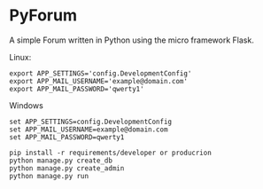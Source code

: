 # PyForum

A simple Forum written in Python using the micro framework Flask.

Linux:

```
export APP_SETTINGS='config.DevelopmentConfig'
export APP_MAIL_USERNAME='example@domain.com'
export APP_MAIL_PASSWORD='qwerty1'
```
Windows

```
set APP_SETTINGS=config.DevelopmentConfig
set APP_MAIL_USERNAME=example@domain.com
set APP_MAIL_PASSWORD=qwerty1
```

```
pip install -r requirements/developer or producrion
python manage.py create_db
python manage.py create_admin
python manage.py run
```
